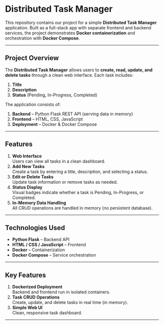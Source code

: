 # Distributed Task Manager

This repository contains our project for a simple **Distributed Task Manager** application. Built as a full-stack app with separate frontend and backend services, the project demonstrates **Docker containerization** and orchestration with **Docker Compose**.

---

## Project Overview

The **Distributed Task Manager** allows users to **create, read, update, and delete tasks** through a clean web interface. Each task includes:

1. **Title**
2. **Description**
3. **Status** (Pending, In-Progress, Completed)

The application consists of:

1. **Backend** – Python Flask REST API (serving data in memory)
2. **Frontend** – HTML, CSS, JavaScript
3. **Deployment** – Docker & Docker Compose

---

## Features

1. **Web Interface**  
   Users can view all tasks in a clean dashboard.
2. **Add New Tasks**  
   Create a task by entering a title, description, and selecting a status.
3. **Edit or Delete Tasks**  
   Update task information or remove tasks as needed.
4. **Status Display**  
   Visual badges indicate whether a task is Pending, In-Progress, or Completed.
5. **In-Memory Data Handling**  
   All CRUD operations are handled in memory (no persistent database).

---

## Technologies Used

- **Python Flask** – Backend API
- **HTML / CSS / JavaScript** – Frontend
- **Docker** – Containerization
- **Docker Compose** – Service orchestration

---

## Key Features

1. **Dockerized Deployment**  
   Backend and frontend run in isolated containers.
2. **Task CRUD Operations**  
   Create, update, and delete tasks in real time (in memory).
3. **Simple Web UI**  
   Clean, responsive task dashboard.

---

